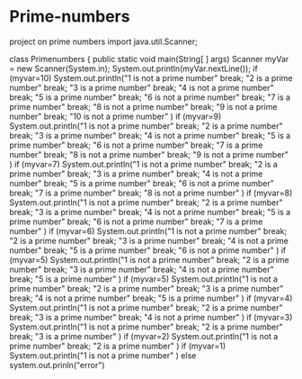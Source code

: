 # Prime-numbers
project on prime numbers
import java.util.Scanner; 

class Primenumbers {
  public static void main(String[ ] args) 
     Scanner myVar = new Scanner(System.in);
    System.out.println(myVar.nextLine());
   if (myvar=10)
   System.out.println("1 is not a prime number" 
   break; 
   "2 is a prime number"
   break;
   "3 is a prime number"
   break;
   "4 is not a prime number"
   break;
   "5 is a prime number"
   break;
   "6 is not a prime number"
   break;
   "7 is a prime number"
   break;
   "8 is not a prime number"
   break;
   "9 is not a prime number"
   break;
   "10 is not a prime number"
   )
      if (myvar=9)
   System.out.println("1 is not a prime number" 
   break; 
   "2 is a prime number"
   break;
   "3 is a prime number"
   break;
   "4 is not a prime number"
   break;
   "5 is a prime number"
   break;
   "6 is not a prime number"
   break;
   "7 is a prime number"
   break;
   "8 is not a prime number"
   break;
   "9 is not a prime number"
   )
      if (myvar=7)
   System.out.println("1 is not a prime number" 
   break; 
   "2 is a prime number"
   break;
   "3 is a prime number"
   break;
   "4 is not a prime number"
   break;
   "5 is a prime number"
   break;
   "6 is not a prime number"
   break;
   "7 is a prime number"
   break;
   "8 is not a prime number"
   )
    if (myvar=8)
   System.out.println("1 is not a prime number" 
   break; 
   "2 is a prime number"
   break;
   "3 is a prime number"
   break;
   "4 is not a prime number"
   break;
   "5 is a prime number"
   break;
   "6 is not a prime number"
   break;
   "7 is a prime number"
   )
    if (myvar=6)
   System.out.println("1 is not a prime number" 
   break; 
   "2 is a prime number"
   break;
   "3 is a prime number"
   break;
   "4 is not a prime number"
   break;
   "5 is a prime number"
   break;
   "6 is not a prime number"
   )
      if (myvar=5)
   System.out.println("1 is not a prime number" 
   break; 
   "2 is a prime number"
   break;
   "3 is a prime number"
   break;
   "4 is not a prime number"
   break;
   "5 is a prime number"
   )
       if (myvar=5)
   System.out.println("1 is not a prime number" 
   break; 
   "2 is a prime number"
   break;
   "3 is a prime number"
   break;
   "4 is not a prime number"
   break;
   "5 is a prime number"
   )
       if (myvar=4)
   System.out.println("1 is not a prime number" 
   break; 
   "2 is a prime number"
   break;
   "3 is a prime number"
   break;
   "4 is not a prime number"
   )
       if (myvar=3)
   System.out.println("1 is not a prime number" 
   break; 
   "2 is a prime number"
   break;
   "3 is a prime number"
   )
     if (myvar=2)
   System.out.println("1 is not a prime number" 
   break; 
   "2 is a prime number"
   )
     if (myvar=1)
   System.out.println("1 is not a prime number" 
   )
   else
   system.out.prinln("error")
